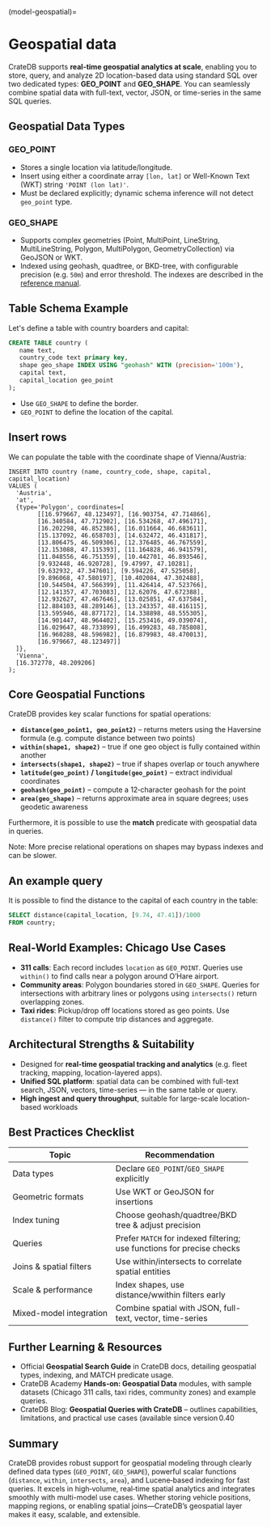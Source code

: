(model-geospatial)=
# Geospatial data

CrateDB supports **real-time geospatial analytics at scale**, enabling you to store, query, and analyze 2D location-based data using standard SQL over two dedicated types: **GEO\_POINT** and **GEO\_SHAPE**. You can seamlessly combine spatial data with full-text, vector, JSON, or time-series in the same SQL queries.

## Geospatial Data Types

### **GEO\_POINT**

* Stores a single location via latitude/longitude.
* Insert using either a coordinate array `[lon, lat]` or Well-Known Text (WKT) string `'POINT (lon lat)'`.
* Must be declared explicitly; dynamic schema inference will not detect `geo_point` type.

### **GEO\_SHAPE**

* Supports complex geometries (Point, MultiPoint, LineString, MultiLineString, Polygon, MultiPolygon, GeometryCollection) via GeoJSON or WKT.
* Indexed using geohash, quadtree, or BKD-tree, with configurable precision (e.g. `50m`) and error threshold. The indexes are described in the [reference manual](https://cratedb.com/docs/crate/reference/en/latest/general/ddl/data-types.html#type-geo-shape-index).

## Table Schema Example

Let's define a table with country boarders and capital:

```sql
CREATE TABLE country (
   name text,
   country_code text primary key,
   shape geo_shape INDEX USING "geohash" WITH (precision='100m'),
   capital text,
   capital_location geo_point
);
```

* Use `GEO_SHAPE` to define the border.
* `GEO_POINT` to define the location of the capital.

## Insert rows

We can populate the table with the coordinate shape of Vienna/Austria:

```psql
INSERT INTO country (name, country_code, shape, capital, capital_location)
VALUES (
  'Austria',
  'at',
  {type='Polygon', coordinates=[
        [[16.979667, 48.123497], [16.903754, 47.714866],
        [16.340584, 47.712902], [16.534268, 47.496171],
        [16.202298, 46.852386], [16.011664, 46.683611],
        [15.137092, 46.658703], [14.632472, 46.431817],
        [13.806475, 46.509306], [12.376485, 46.767559],
        [12.153088, 47.115393], [11.164828, 46.941579],
        [11.048556, 46.751359], [10.442701, 46.893546],
        [9.932448, 46.920728], [9.47997, 47.10281],
        [9.632932, 47.347601], [9.594226, 47.525058],
        [9.896068, 47.580197], [10.402084, 47.302488],
        [10.544504, 47.566399], [11.426414, 47.523766],
        [12.141357, 47.703083], [12.62076, 47.672388],
        [12.932627, 47.467646], [13.025851, 47.637584],
        [12.884103, 48.289146], [13.243357, 48.416115],
        [13.595946, 48.877172], [14.338898, 48.555305],
        [14.901447, 48.964402], [15.253416, 49.039074],
        [16.029647, 48.733899], [16.499283, 48.785808],
        [16.960288, 48.596982], [16.879983, 48.470013],
        [16.979667, 48.123497]]
  ]},
  'Vienna',
  [16.372778, 48.209206]
);
```

## Core Geospatial Functions

CrateDB provides key scalar functions for spatial operations:

* **`distance(geo_point1, geo_point2)`** – returns meters using the Haversine formula (e.g. compute distance between two points)
* **`within(shape1, shape2)`** – true if one geo object is fully contained within another
* **`intersects(shape1, shape2)`** – true if shapes overlap or touch anywhere
* **`latitude(geo_point)` / `longitude(geo_point)`** – extract individual coordinates
* **`geohash(geo_point)`** – compute a 12‑character geohash for the point
* **`area(geo_shape)`** – returns approximate area in square degrees; uses geodetic awareness

Furthermore, it is possible to use the **match** predicate with geospatial data in queries.

Note: More precise relational operations on shapes may bypass indexes and can be slower.

## An example query

It is possible to find the distance to the capital of each country in the table:

```sql
SELECT distance(capital_location, [9.74, 47.41])/1000
FROM country;
```

## Real-World Examples: Chicago Use Cases

* **311 calls**: Each record includes `location` as `GEO_POINT`. Queries use `within()` to find calls near a polygon around O’Hare airport.
* **Community areas**: Polygon boundaries stored in `GEO_SHAPE`. Queries for intersections with arbitrary lines or polygons using `intersects()` return overlapping zones.
* **Taxi rides**: Pickup/drop off locations stored as geo points. Use `distance()` filter to compute trip distances and aggregate.

## Architectural Strengths & Suitability

* Designed for **real-time geospatial tracking and analytics** (e.g. fleet tracking, mapping, location-layered apps).
* **Unified SQL platform**: spatial data can be combined with full-text search, JSON, vectors, time-series — in the same table or query.
* **High ingest and query throughput**, suitable for large-scale location-based workloads

## Best Practices Checklist

<table><thead><tr><th>Topic</th><th width="254">Recommendation</th></tr></thead><tbody><tr><td>Data types</td><td>Declare <code>GEO_POINT</code>/<code>GEO_SHAPE</code> explicitly</td></tr><tr><td>Geometric formats</td><td>Use WKT or GeoJSON for insertions</td></tr><tr><td>Index tuning</td><td>Choose geohash/quadtree/BKD tree &#x26; adjust precision</td></tr><tr><td>Queries</td><td>Prefer <code>MATCH</code> for indexed filtering; use functions for precise checks</td></tr><tr><td>Joins &#x26; spatial filters</td><td>Use within/intersects to correlate spatial entities</td></tr><tr><td>Scale &#x26; performance</td><td>Index shapes, use distance/wwithin filters early</td></tr><tr><td>Mixed-model integration</td><td>Combine spatial with JSON, full-text, vector, time-series</td></tr></tbody></table>

## Further Learning & Resources

* Official **Geospatial Search Guide** in CrateDB docs, detailing geospatial types, indexing, and MATCH predicate usage.
* CrateDB Academy **Hands-on: Geospatial Data** modules, with sample datasets (Chicago 311 calls, taxi rides, community zones) and example queries.
* CrateDB Blog: **Geospatial Queries with CrateDB** – outlines capabilities, limitations, and practical use cases (available since version 0.40

## Summary

CrateDB provides robust support for geospatial modeling through clearly defined data types (`GEO_POINT`, `GEO_SHAPE`), powerful scalar functions (`distance`, `within`, `intersects`, `area`), and Lucene‑based indexing for fast queries. It excels in high‑volume, real‑time spatial analytics and integrates smoothly with multi-model use cases. Whether storing vehicle positions, mapping regions, or enabling spatial joins—CrateDB’s geospatial layer makes it easy, scalable, and extensible.
